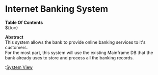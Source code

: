 # Internet Banking System

**Table Of Contents**  
${toc}


**Abstract**  
This system allows the bank to provide online banking services to it's customers.  
For the most part, this system will use the existing Mainframe DB that the bank already uses to store and process all the banking records.  



:[System View](./System_View.md)
